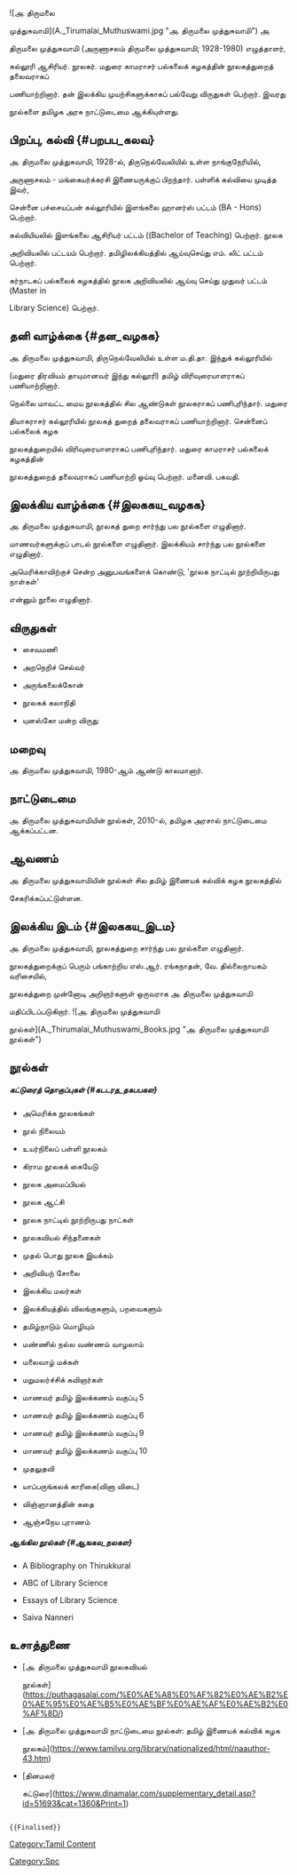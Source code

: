![அ. திருமலை
முத்துசுவாமி](A._Tirumalai_Muthuswami.jpg "அ. திருமலை முத்துசுவாமி") அ.
திருமலை முத்துசுவாமி (அருணாசலம் திருமலை முத்துசுவாமி; 1928-1980) எழுத்தாளர்,
கல்லூரி ஆசிரியர். நூலகர். மதுரை காமராசர் பல்கலைக் கழகத்தின் நூலகத்துறைத் தலைவராகப்
பணியாற்றினார். தன் இலக்கிய முயற்சிகளுக்காகப் பல்வேறு விருதுகள் பெற்றார். இவரது
நூல்களை தமிழக அரசு நாட்டுடைமை ஆக்கியுள்ளது.

## பிறப்பு, கல்வி {#பறபப_கலவ}

அ. திருமலை முத்துசுவாமி, 1928-ல், திருநெல்வேலியில் உள்ள நாங்குநேரியில்,
அருணாசலம் - மங்கையர்க்கரசி இணையருக்குப் பிறந்தார். பள்ளிக் கல்வியை முடித்த இவர்,
சென்னை பச்சையப்பன் கல்லூரியில் இளங்கலை ஹானர்ஸ் பட்டம் (BA - Hons) பெற்றார்.
கல்வியியலில் இளங்கலை ஆசிரியர் பட்டம் ((Bachelor of Teaching) பெற்றார். நூலக
அறிவியலில் பட்டயம் பெற்றார். தமிழிலக்கியத்தில் ஆய்வுசெய்து எம். லிட் பட்டம் பெற்றார்.
கர்நாடகப் பல்கலைக் கழகத்தில் நூலக அறிவியலில் ஆய்வு செய்து முதுவர் பட்டம் (Master in
Library Science) பெற்றார்.

## தனி வாழ்க்கை {#தன_வழகக}

அ. திருமலை முத்துசுவாமி, திருநெல்வேலியில் உள்ள ம.தி.தா. இந்துக் கல்லூரியில்
(மதுரை திரவியம் தாயுமானவர் இந்து கல்லூரி) தமிழ் விரிவுரையாளராகப் பணியாற்றினார்.
நெல்லை மாவட்ட மைய நூலகத்தில் சில ஆண்டுகள் நூலகராகப் பணிபுரிந்தார். மதுரை
தியாகராசர் கல்லூரியில் நூலகத் துறைத் தலைவராகப் பணியாற்றினார். சென்னைப் பல்கலைக் கழக
நூலகத்துறையில் விரிவுரையாளராகப் பணிபுரிந்தார். மதுரை காமராசர் பல்கலைக் கழகத்தின்
நூலகத்துறைத் தலைவராகப் பணியாற்றி ஓய்வு பெற்றார். மனைவி. பகவதி.

## இலக்கிய வாழ்க்கை {#இலககய_வழகக}

அ. திருமலை முத்துசுவாமி, நூலகத் துறை சார்ந்து பல நூல்களை எழுதினார்.
மாணவர்களுக்குப் பாடல் நூல்களை எழுதினார். இலக்கியம் சார்ந்து பல நூல்களை எழுதினார்.
அமெரிக்காவிற்குச் சென்ற அனுபவங்களைக் கொண்டு, 'நூலக நாட்டில் நூற்றியிருபது நாள்கள்'
என்னும் நூலை எழுதினார்.

## விருதுகள்

-   சைவமணி
-   அறநெறிச் செல்வர்
-   அருங்கலைக்கோன்
-   நூலகக் கலாநிதி
-   யுனஸ்கோ மன்ற விருது

## மறைவு

அ. திருமலை முத்துசுவாமி, 1980-ஆம் ஆண்டு காலமானார்.

## நாட்டுடைமை

அ. திருமலை முத்துசுவாமியின் நூல்கள், 2010-ல், தமிழக அரசால் நாட்டுடைமை ஆக்கப்பட்டன.

## ஆவணம்

அ. திருமலை முத்துசுவாமியின் நூல்கள் சில தமிழ் இணையக் கல்விக் கழக நூலகத்தில்
சேகரிக்கப்பட்டுள்ளன.

## இலக்கிய இடம் {#இலககய_இடம}

அ. திருமலை முத்துசுவாமி, நூலகத்துறை சார்ந்து பல நூல்களை எழுதினார்.
நூலகத்துறைக்குப் பெரும் பங்காற்றிய எஸ்.ஆர். ரங்கநாதன், வே. தில்லைநாயகம் வரிசையில்,
நூலகத்துறை முன்னோடி அறிஞர்களுள் ஒருவராக அ. திருமலை முத்துசுவாமி
மதிப்பிடப்படுகிறார். ![அ. திருமலை முத்துசுவாமி
நூல்கள்](A._Thirumalai_Muthuswami_Books.jpg "அ. திருமலை முத்துசுவாமி நூல்கள்")

## நூல்கள்

##### கட்டுரைத் தொகுப்புகள் {#கடடரத_தகபபகள}

-   அமெரிக்க நூலகங்கள்
-   நூல் நிலையம்
-   உயர்நிலைப் பள்ளி நூலகம்
-   கிராம நூலகக் கையேடு
-   நூலக அமைப்பியல்
-   நூலக ஆட்சி
-   நூலக நாட்டில் நூற்றிருபது நாட்கள்
-   நூலகவியல் சிந்தனைகள்
-   முதல் பொது நூலக இயக்கம்
-   அறிவியற் சோலை
-   இலக்கிய மலர்கள்
-   இலக்கியத்தில் விலங்குகளும், பறவைகளும்
-   தமிழ்நாடும் மொழியும்
-   மண்ணில் நல்ல வண்ணம் வாழலாம்
-   மலைவாழ் மக்கள்
-   மறுமலர்ச்சிக் கவிஞர்கள்
-   மாணவர் தமிழ் இலக்கணம் வகுப்பு 5
-   மாணவர் தமிழ் இலக்கணம் வகுப்பு 6
-   மாணவர் தமிழ் இலக்கணம் வகுப்பு 9
-   மாணவர் தமிழ் இலக்கணம் வகுப்பு 10
-   முதலுதவி
-   யாப்பருங்கலக் காரிகை(வினா விடை)
-   விஞ்ஞானத்தின் கதை
-   ஆஞ்சநேய புராணம்

##### ஆங்கில நூல்கள் {#ஆஙகல_நலகள}

-   A Bibliography on Thirukkural
-   ABC of Library Science
-   Essays of Library Science
-   Saiva Nanneri

## உசாத்துணை

-   [அ. திருமலை முத்துசுவாமி நூலகவியல்
    நூல்கள்](https://puthagasalai.com/%E0%AE%A8%E0%AF%82%E0%AE%B2%E0%AE%95%E0%AE%B5%E0%AE%BF%E0%AE%AF%E0%AE%B2%E0%AF%8D/)
-   [அ. திருமலை முத்துசுவாமி நாட்டுடைமை நூல்கள்: தமிழ் இணையக் கல்விக் கழக
    நூலகம்](https://www.tamilvu.org/library/nationalized/html/naauthor-43.htm)
-   [தினமலர்
    கட்டுரை](https://www.dinamalar.com/supplementary_detail.asp?id=51693&cat=1360&Print=1)

```{=mediawiki}
{{Finalised}}
```
[Category:Tamil Content](Category:Tamil_Content "wikilink")
[Category:Spc](Category:Spc "wikilink")
